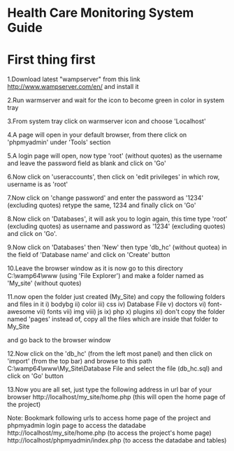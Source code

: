 
# Health Care Monitoring System Guide

 First thing first
 =================
 
 
1.Download latest "wampserver" from this link http://www.wampserver.com/en/
  and install it
  
2.Run warmserver and wait for the icon to become green in color in system tray

3.From system tray click on warmserver icon and choose 'Localhost'

4.A page will open in your default browser, from there click on 'phpmyadmin' under 'Tools' section

5.A login page will open, now type 'root' (without quotes) as the username and leave the password field as blank and click on 'Go'

6.Now click on 'useraccounts', then click on 'edit privileges' in which row, username is as 'root'

7.Now click on 'change password' and enter the password as '1234' (excluding quotes) retype the same, 1234 and finally click on 'Go'

8.Now click on 'Databases', it will ask you to login again, this time type 'root' (excluding quotes) as username and password as '1234' (excluding quotes) and click on 'Go'.

9.Now click on 'Databases' then 'New' then type 'db_hc' (without quotea) in the field of 'Database name' and click on 'Create' button

10.Leave the browser window as it is now go to this directory  C:\wamp64\www  (using 'File Explorer') and make a folder named as 'My_site' (without quotes)

11.now open the folder just created (My_Site) and copy the following folders and files in it
  i)    bodybg
  ii)   color
  iii)  css
  iv)   Database File
  v)    doctors
  vi)   font-awesome
  vii)  fonts
  vii)  img
  viii) js
  ix)   php
  x)    plugins
  xi)   don't copy the folder named 'pages' instead of, copy all the files which are inside that folder to My_Site
  
  and go back to the browser window
  
  
12.Now click on the 'db_hc' (from the left most panel) and then click on 'import' (from the top bar) and browse to this path
C:\wamp64\www\My_Site\Database File
and select the file (db_hc.sql) and click on 'Go' button

13.Now you are all set, just type the following address in url bar of your browser
http://localhost/my_site/home.php   (this will open the home page of the project)


Note: Bookmark following urls to access home page of the project and phpmyadmin login page to access the datadabe
http://localhost/my_site/home.php       (to access the project's home page)
http://localhost/phpmyadmin/index.php   (to access the datadabe and tables)



